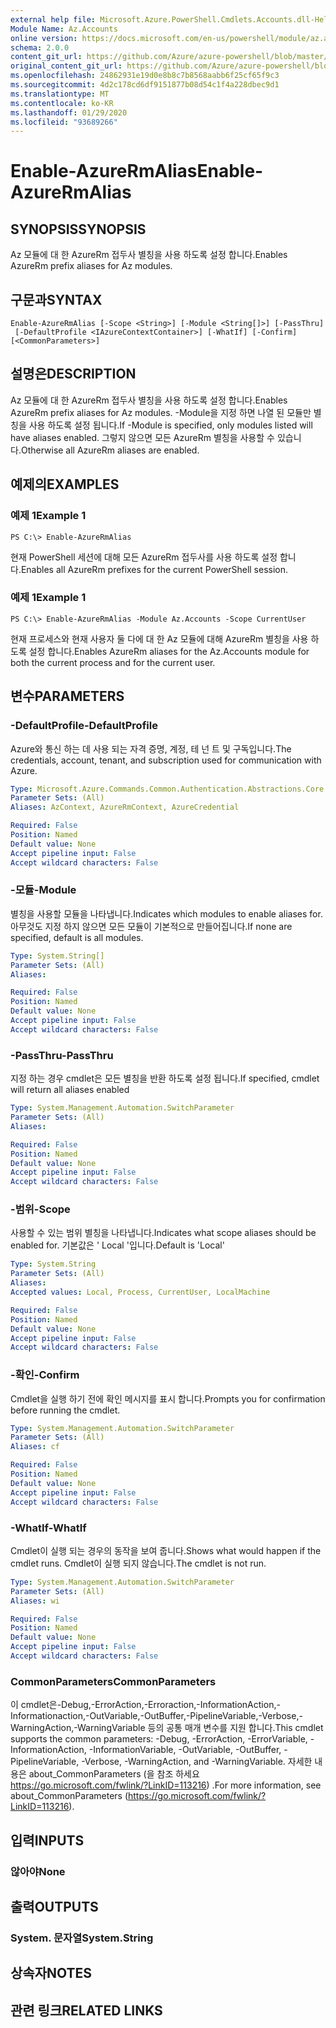 ```yaml
---
external help file: Microsoft.Azure.PowerShell.Cmdlets.Accounts.dll-Help.xml
Module Name: Az.Accounts
online version: https://docs.microsoft.com/en-us/powershell/module/az.accounts/enable-azurermalias
schema: 2.0.0
content_git_url: https://github.com/Azure/azure-powershell/blob/master/src/Accounts/Accounts/help/Enable-AzureRmAlias.md
original_content_git_url: https://github.com/Azure/azure-powershell/blob/master/src/Accounts/Accounts/help/Enable-AzureRmAlias.md
ms.openlocfilehash: 24862931e19d0e8b8c7b8568aabb6f25cf65f9c3
ms.sourcegitcommit: 4d2c178cd6df9151877b08d54c1f4a228dbec9d1
ms.translationtype: MT
ms.contentlocale: ko-KR
ms.lasthandoff: 01/29/2020
ms.locfileid: "93689266"
---
```

# <span data-ttu-id="6a7d4-101">Enable-AzureRmAlias</span><span class="sxs-lookup"><span data-stu-id="6a7d4-101">Enable-AzureRmAlias</span></span>

## <span data-ttu-id="6a7d4-102">SYNOPSIS</span><span class="sxs-lookup"><span data-stu-id="6a7d4-102">SYNOPSIS</span></span>
<span data-ttu-id="6a7d4-103">Az 모듈에 대 한 AzureRm 접두사 별칭을 사용 하도록 설정 합니다.</span><span class="sxs-lookup"><span data-stu-id="6a7d4-103">Enables AzureRm prefix aliases for Az modules.</span></span>

## <span data-ttu-id="6a7d4-104">구문과</span><span class="sxs-lookup"><span data-stu-id="6a7d4-104">SYNTAX</span></span>

```
Enable-AzureRmAlias [-Scope <String>] [-Module <String[]>] [-PassThru]
 [-DefaultProfile <IAzureContextContainer>] [-WhatIf] [-Confirm] [<CommonParameters>]
```

## <span data-ttu-id="6a7d4-105">설명은</span><span class="sxs-lookup"><span data-stu-id="6a7d4-105">DESCRIPTION</span></span>
<span data-ttu-id="6a7d4-106">Az 모듈에 대 한 AzureRm 접두사 별칭을 사용 하도록 설정 합니다.</span><span class="sxs-lookup"><span data-stu-id="6a7d4-106">Enables AzureRm prefix aliases for Az modules.</span></span> <span data-ttu-id="6a7d4-107">-Module을 지정 하면 나열 된 모듈만 별칭을 사용 하도록 설정 됩니다.</span><span class="sxs-lookup"><span data-stu-id="6a7d4-107">If -Module is specified, only modules listed will have aliases enabled.</span></span> <span data-ttu-id="6a7d4-108">그렇지 않으면 모든 AzureRm 별칭을 사용할 수 있습니다.</span><span class="sxs-lookup"><span data-stu-id="6a7d4-108">Otherwise all AzureRm aliases are enabled.</span></span>

## <span data-ttu-id="6a7d4-109">예제의</span><span class="sxs-lookup"><span data-stu-id="6a7d4-109">EXAMPLES</span></span>

### <span data-ttu-id="6a7d4-110">예제 1</span><span class="sxs-lookup"><span data-stu-id="6a7d4-110">Example 1</span></span>
```
PS C:\> Enable-AzureRmAlias
```

<span data-ttu-id="6a7d4-111">현재 PowerShell 세션에 대해 모든 AzureRm 접두사를 사용 하도록 설정 합니다.</span><span class="sxs-lookup"><span data-stu-id="6a7d4-111">Enables all AzureRm prefixes for the current PowerShell session.</span></span>

### <span data-ttu-id="6a7d4-112">예제 1</span><span class="sxs-lookup"><span data-stu-id="6a7d4-112">Example 1</span></span>
```
PS C:\> Enable-AzureRmAlias -Module Az.Accounts -Scope CurrentUser
```

<span data-ttu-id="6a7d4-113">현재 프로세스와 현재 사용자 둘 다에 대 한 Az 모듈에 대해 AzureRm 별칭을 사용 하도록 설정 합니다.</span><span class="sxs-lookup"><span data-stu-id="6a7d4-113">Enables AzureRm aliases for the Az.Accounts module for both the current process and for the current user.</span></span>

## <span data-ttu-id="6a7d4-114">변수</span><span class="sxs-lookup"><span data-stu-id="6a7d4-114">PARAMETERS</span></span>

### <span data-ttu-id="6a7d4-115">-DefaultProfile</span><span class="sxs-lookup"><span data-stu-id="6a7d4-115">-DefaultProfile</span></span>
<span data-ttu-id="6a7d4-116">Azure와 통신 하는 데 사용 되는 자격 증명, 계정, 테 넌 트 및 구독입니다.</span><span class="sxs-lookup"><span data-stu-id="6a7d4-116">The credentials, account, tenant, and subscription used for communication with Azure.</span></span>

```yaml
Type: Microsoft.Azure.Commands.Common.Authentication.Abstractions.Core.IAzureContextContainer
Parameter Sets: (All)
Aliases: AzContext, AzureRmContext, AzureCredential

Required: False
Position: Named
Default value: None
Accept pipeline input: False
Accept wildcard characters: False
```

### <span data-ttu-id="6a7d4-117">-모듈</span><span class="sxs-lookup"><span data-stu-id="6a7d4-117">-Module</span></span>
<span data-ttu-id="6a7d4-118">별칭을 사용할 모듈을 나타냅니다.</span><span class="sxs-lookup"><span data-stu-id="6a7d4-118">Indicates which modules to enable aliases for.</span></span>
<span data-ttu-id="6a7d4-119">아무것도 지정 하지 않으면 모든 모듈이 기본적으로 만들어집니다.</span><span class="sxs-lookup"><span data-stu-id="6a7d4-119">If none are specified, default is all modules.</span></span>

```yaml
Type: System.String[]
Parameter Sets: (All)
Aliases:

Required: False
Position: Named
Default value: None
Accept pipeline input: False
Accept wildcard characters: False
```

### <span data-ttu-id="6a7d4-120">-PassThru</span><span class="sxs-lookup"><span data-stu-id="6a7d4-120">-PassThru</span></span>
<span data-ttu-id="6a7d4-121">지정 하는 경우 cmdlet은 모든 별칭을 반환 하도록 설정 됩니다.</span><span class="sxs-lookup"><span data-stu-id="6a7d4-121">If specified, cmdlet will return all aliases enabled</span></span>

```yaml
Type: System.Management.Automation.SwitchParameter
Parameter Sets: (All)
Aliases:

Required: False
Position: Named
Default value: None
Accept pipeline input: False
Accept wildcard characters: False
```

### <span data-ttu-id="6a7d4-122">-범위</span><span class="sxs-lookup"><span data-stu-id="6a7d4-122">-Scope</span></span>
<span data-ttu-id="6a7d4-123">사용할 수 있는 범위 별칭을 나타냅니다.</span><span class="sxs-lookup"><span data-stu-id="6a7d4-123">Indicates what scope aliases should be enabled for.</span></span> <span data-ttu-id="6a7d4-124">기본값은 ' Local '입니다.</span><span class="sxs-lookup"><span data-stu-id="6a7d4-124">Default is 'Local'</span></span>

```yaml
Type: System.String
Parameter Sets: (All)
Aliases:
Accepted values: Local, Process, CurrentUser, LocalMachine

Required: False
Position: Named
Default value: None
Accept pipeline input: False
Accept wildcard characters: False
```

### <span data-ttu-id="6a7d4-125">-확인</span><span class="sxs-lookup"><span data-stu-id="6a7d4-125">-Confirm</span></span>
<span data-ttu-id="6a7d4-126">Cmdlet을 실행 하기 전에 확인 메시지를 표시 합니다.</span><span class="sxs-lookup"><span data-stu-id="6a7d4-126">Prompts you for confirmation before running the cmdlet.</span></span>

```yaml
Type: System.Management.Automation.SwitchParameter
Parameter Sets: (All)
Aliases: cf

Required: False
Position: Named
Default value: None
Accept pipeline input: False
Accept wildcard characters: False
```

### <span data-ttu-id="6a7d4-127">-WhatIf</span><span class="sxs-lookup"><span data-stu-id="6a7d4-127">-WhatIf</span></span>
<span data-ttu-id="6a7d4-128">Cmdlet이 실행 되는 경우의 동작을 보여 줍니다.</span><span class="sxs-lookup"><span data-stu-id="6a7d4-128">Shows what would happen if the cmdlet runs.</span></span>
<span data-ttu-id="6a7d4-129">Cmdlet이 실행 되지 않습니다.</span><span class="sxs-lookup"><span data-stu-id="6a7d4-129">The cmdlet is not run.</span></span>

```yaml
Type: System.Management.Automation.SwitchParameter
Parameter Sets: (All)
Aliases: wi

Required: False
Position: Named
Default value: None
Accept pipeline input: False
Accept wildcard characters: False
```

### <span data-ttu-id="6a7d4-130">CommonParameters</span><span class="sxs-lookup"><span data-stu-id="6a7d4-130">CommonParameters</span></span>
<span data-ttu-id="6a7d4-131">이 cmdlet은-Debug,-ErrorAction,-Erroraction,-InformationAction,-Informationaction,-OutVariable,-OutBuffer,-PipelineVariable,-Verbose,-WarningAction,-WarningVariable 등의 공통 매개 변수를 지원 합니다.</span><span class="sxs-lookup"><span data-stu-id="6a7d4-131">This cmdlet supports the common parameters: -Debug, -ErrorAction, -ErrorVariable, -InformationAction, -InformationVariable, -OutVariable, -OutBuffer, -PipelineVariable, -Verbose, -WarningAction, and -WarningVariable.</span></span> <span data-ttu-id="6a7d4-132">자세한 내용은 about_CommonParameters (을 참조 하세요 https://go.microsoft.com/fwlink/?LinkID=113216) .</span><span class="sxs-lookup"><span data-stu-id="6a7d4-132">For more information, see about_CommonParameters (https://go.microsoft.com/fwlink/?LinkID=113216).</span></span>

## <span data-ttu-id="6a7d4-133">입력</span><span class="sxs-lookup"><span data-stu-id="6a7d4-133">INPUTS</span></span>

### <span data-ttu-id="6a7d4-134">않아야</span><span class="sxs-lookup"><span data-stu-id="6a7d4-134">None</span></span>

## <span data-ttu-id="6a7d4-135">출력</span><span class="sxs-lookup"><span data-stu-id="6a7d4-135">OUTPUTS</span></span>

### <span data-ttu-id="6a7d4-136">System. 문자열</span><span class="sxs-lookup"><span data-stu-id="6a7d4-136">System.String</span></span>

## <span data-ttu-id="6a7d4-137">상속자</span><span class="sxs-lookup"><span data-stu-id="6a7d4-137">NOTES</span></span>

## <span data-ttu-id="6a7d4-138">관련 링크</span><span class="sxs-lookup"><span data-stu-id="6a7d4-138">RELATED LINKS</span></span>
